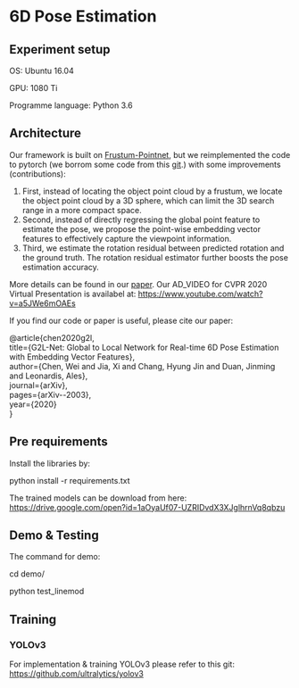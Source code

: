 # 6D Pose Estimation
## Experiment setup

OS: Ubuntu 16.04

GPU: 1080 Ti

Programme language: Python 3.6


## Architecture
Our framework is built on [Frustum-Pointnet](https://github.com/charlesq34/frustum-pointnets), but we reimplemented the code to pytorch (we borrom some code from this [git](https://github.com/fxia22/pointnet.pytorch).) with some improvements (contributions):   
1. First, instead of locating the object point cloud by a frustum, we locate the object point cloud by a 3D sphere, which can limit the 3D search range in a more compact space.   
2. Second, instead of directly regressing the global point feature to estimate the pose, we propose the point-wise embedding vector features to effectively capture the viewpoint information.  
3. Third, we estimate the rotation residual between predicted rotation and the ground truth. The rotation residual estimator further boosts the pose estimation accuracy.

More details can be found in our [paper](https://arxiv.org/abs/2003.11089). Our AD_VIDEO for CVPR 2020 Virtual Presentation is availabel at: https://www.youtube.com/watch?v=a5JWe6mOAEs

If you find our code or paper is useful, please cite our paper:

@article{chen2020g2l,<br>
  title={G2L-Net: Global to Local Network for Real-time 6D Pose Estimation with Embedding Vector Features},<br>
  author={Chen, Wei and Jia, Xi and Chang, Hyung Jin and Duan, Jinming and Leonardis, Ales},<br>
  journal={arXiv},<br>
  pages={arXiv--2003},<br>
  year={2020}<br>
}<br>

## Pre requirements
Install the libraries by:

python install -r requirements.txt

The trained models can be download from here: https://drive.google.com/open?id=1aOyaUf07-UZRIDvdX3XJglhrnVq8qbzu

## Demo & Testing
The command for demo:

cd demo/

python test_linemod

## Training
### YOLOv3
For implementation & training YOLOv3 please refer to this git: https://github.com/ultralytics/yolov3


